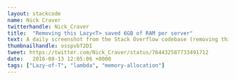 ```yaml
---
layout: stackcode
name: Nick Craver
twitterhandle: Nick_Craver
title:  "Removing this Lazy<T> saved 6GB of RAM per server"
text: A daily screenshot from the Stack Overflow codebase (removing this Lazy&lt;T&gt; saved 6GB of RAM per server).
thumbnailhandle: osspvbT2DI
tweet: https://twitter.com/Nick_Craver/status/764432587733491712
date:   2016-08-13 12:05:06 +0000
tags: ["Lazy-of-T", "lambda", "memory-allocation"]
---
```

